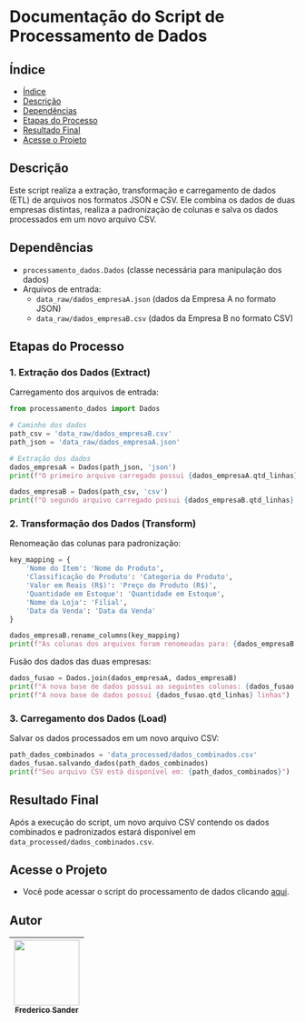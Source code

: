 # Documentação do Script de Processamento de Dados

## Índice 

* [Índice](#índice)
* [Descrição](#descrição)
* [Dependências](#dependências)
* [Etapas do Processo](#etapas-do-processo)
* [Resultado Final](#resultado-final)
* [Acesse o Projeto](#acesse-o-projeto)

## Descrição
Este script realiza a extração, transformação e carregamento de dados (ETL) de arquivos nos formatos JSON e CSV. Ele combina os dados de duas empresas distintas, realiza a padronização de colunas e salva os dados processados em um novo arquivo CSV.

## Dependências
- `processamento_dados.Dados` (classe necessária para manipulação dos dados)
- Arquivos de entrada:
  - `data_raw/dados_empresaA.json` (dados da Empresa A no formato JSON)
  - `data_raw/dados_empresaB.csv` (dados da Empresa B no formato CSV)

## Etapas do Processo

### 1. Extração dos Dados (Extract)
Carregamento dos arquivos de entrada:
```python
from processamento_dados import Dados

# Caminho dos dados
path_csv = 'data_raw/dados_empresaB.csv'
path_json = 'data_raw/dados_empresaA.json'

# Extração dos dados
dados_empresaA = Dados(path_json, 'json')
print(f"O primeiro arquivo carregado possui {dados_empresaA.qtd_linhas} linhas")

dados_empresaB = Dados(path_csv, 'csv')
print(f"O segundo arquivo carregado possui {dados_empresaB.qtd_linhas} linhas")
```

### 2. Transformação dos Dados (Transform)
Renomeação das colunas para padronização:
```python
key_mapping = {
    'Nome do Item': 'Nome do Produto',
    'Classificação do Produto': 'Categoria do Produto',
    'Valor em Reais (R$)': 'Preço do Produto (R$)',
    'Quantidade em Estoque': 'Quantidade em Estoque',
    'Nome da Loja': 'Filial',
    'Data da Venda': 'Data da Venda'
}

dados_empresaB.rename_columns(key_mapping)
print(f"As colunas dos arquivos foram renomeadas para: {dados_empresaB.nome_colunas}")
```

Fusão dos dados das duas empresas:
```python
dados_fusao = Dados.join(dados_empresaA, dados_empresaB)
print(f"A nova base de dados possui as seguintes colunas: {dados_fusao.nome_colunas}")
print(f"A nova base de dados possui {dados_fusao.qtd_linhas} linhas")
```

### 3. Carregamento dos Dados (Load)
Salvar os dados processados em um novo arquivo CSV:
```python
path_dados_combinados = 'data_processed/dados_combinados.csv'
dados_fusao.salvando_dados(path_dados_combinados)
print(f"Seu arquivo CSV está disponível em: {path_dados_combinados}")
```

## Resultado Final
Após a execução do script, um novo arquivo CSV contendo os dados combinados e padronizados estará disponível em `data_processed/dados_combinados.csv`.

## Acesse o Projeto
- Você pode acessar o script do processamento de dados clicando [aqui](https://github.com/FredericoSander/Criando_um_pipeline_de_dados_com_Python_e_POO/blob/main/scripts/processamento_dados.py).

## Autor
| [<img loading="lazy" src="https://avatars.githubusercontent.com/u/136928502?s=96&v=4" width=115><br><sub>Frederico Sander</sub>](https://github.com/FredericoSander)
| :---: | 
